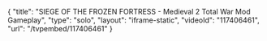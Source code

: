 {
    "title": "SIEGE OF THE FROZEN FORTRESS - Medieval 2 Total War Mod Gameplay",
    "type": "solo",
    "layout": "iframe-static",
    "videoId": "117406461",
    "url": "\/tvpembed\/117406461"
}